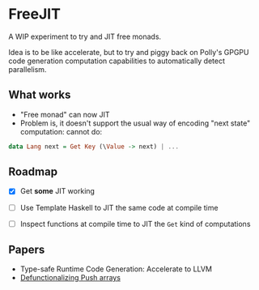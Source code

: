 FreeJIT
=======

A WIP experiment to try and JIT free monads.

Idea is to be like accelerate, but to try and piggy back on Polly's GPGPU
code generation computation capabilities to automatically detect parallelism.


## What works
- "Free monad" can now JIT
- Problem is, it doesn't support the usual way of encoding "next state" computation:
  cannot do:
```hs
data Lang next = Get Key (\Value -> next) | ...
```


## Roadmap
- [x] Get **some** JIT working
- [ ] Use Template Haskell to JIT the same code at compile time 
- [ ] Inspect functions at compile time to JIT the `Get` kind of computations


## Papers
- Type-safe Runtime Code Generation: Accelerate to LLVM
- [Defunctionalizing Push arrays](https://svenssonjoel.github.io/writing/defuncEmb.pdf)
